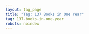 ```yaml
---
layout: tag_page
title: "Tag: 137 Books in One Year"
tag: 137-books-in-one-year
robots: noindex
---
```

